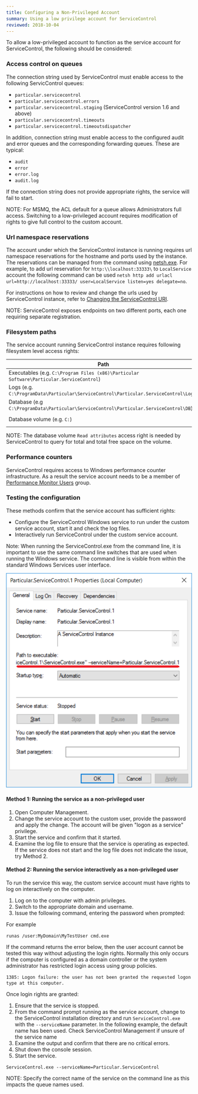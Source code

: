 ```yaml
---
title: Configuring a Non-Privileged Account
summary: Using a low privilege account for ServiceControl
reviewed: 2018-10-04
---
```


To allow a low-privileged account to function as the service account for ServiceControl, the following should be considered:


### Access control on queues

The connection string used by ServiceControl must enable access to the following ServicControl queues: 

 * `particular.servicecontrol`
 * `particular.servicecontrol.errors`
 * `particular.servicecontrol.staging` (ServiceControl version 1.6 and above)
 * `particular.servicecontrol.timeouts`
 * `particular.servicecontrol.timeoutsdispatcher`

In addition, connection string must enable access to the configured audit and error queues and the corresponding forwarding queues. These are typical:

 * `audit`
 * `error`
 * `error.log`
 * `audit.log`

If the connection string does not provide appropriate rights, the service will fail to start.

NOTE: For MSMQ, the ACL default for a queue allows Administrators full access. Switching to a low-privileged account requires modification of rights to give full control to the custom account. 

### Url namespace reservations

The account under which the ServiceControl instance is running requires url namespace reservations for the hostname and ports used by the instance. The reservations can be managed from the command using [netsh.exe](https://docs.microsoft.com/en-us/windows/desktop/http/add-urlacl). For example, to add url reservation for `http:\\localhost:33333\` to `LocalService` account the following command can be used `netsh http add urlacl url=http://localhost:33333/ user=LocalService listen=yes delegate=no`. 

For instructions on how to review and change the urls used by ServiceControl instance, refer to [Changing the ServiceControl URI](setting-custom-hostname.md).

NOTE: ServiceControl exposes endpoints on two different ports, each one requiring separate registration.

### Filesystem paths

The service account running ServiceControl instance requires following filesystem level access rights:

| Path | Rights |
|------|--------|
| Executables (e.g.  `C:\Program Files (x86)\Particular Software\Particular.ServiceControl`) | Read |
| Logs (e.g. `C:\ProgramData\Particular\ServiceControl\Particular.ServiceControl\Logs`)      |   Write     |
| Database (e.g `C:\ProgramData\Particular\ServiceControl\Particular.ServiceControl\DB`) | Write|
| Database volume (e.g. `C:`) | Read Attributes|

NOTE: The database volume `Read attributes` access right is needed by ServiceControl to query for total and total free space on the volume.

### Performance counters
ServiceControl requires access to Windows performance counter infrastructure. As a result the service account needs to be a member of [Performance Monitor Users](https://docs.microsoft.com/en-us/windows/security/identity-protection/access-control/active-directory-security-groups#a-href-idbkmk-perfmonitorusersaperformance-monitor-users) group.


### Testing the configuration

These methods confirm that the service account has sufficient rights:

 * Configure the ServiceControl Windows service to run under the custom service account, start it and check the log files.
 * Interactively run ServiceControl under the custom service account.

Note: When running the ServiceControl.exe from the command line, it is important to use the same command line switches that are used when running the Windows service. The command line is visible from within the standard Windows Services user interface.  


![](servicedetailsview.png 'width=500')


#### Method 1: Running the service as a non-privileged user

 1. Open Computer Management.
 1. Change the service account to the custom user, provide the password and apply the change. The account will be given "logon as a service" privilege.
 1. Start the service and confirm that it started.
 1. Examine the log file to ensure that the service is operating as expected. If the service does not start and the log file does not indicate the issue, try Method 2.


#### Method 2: Running the service interactively as a non-privileged user

To run the service this way, the custom service account must have rights to log on interactively on the computer.

 1. Log on to the computer with admin privileges.
 1. Switch to the appropriate domain and username.
 1. Issue the following command, entering the password when prompted:

For example

```dos
runas /user:MyDomain\MyTestUser cmd.exe
```

If the command returns the error below, then the user account cannot be tested this way without adjusting the login rights. Normally this only occurs if the computer is configured as a domain controller or the system administrator has restricted login access using group policies.

```
1385: Logon failure: the user has not been granted the requested logon type at this computer.
```

Once login rights are granted:

 1. Ensure that the service is stopped.
 1. From the command prompt running as the service account, change to the ServiceControl installation directory and run `ServiceControl.exe` with the `--serviceName` parameter. In the following example, the default name has been used. Check ServiceControl Management if unsure of the service name
 1. Examine the output and confirm that there are no critical errors.
 1. Shut down the console session.
 1. Start the service.

```dos
ServiceControl.exe --serviceName=Particular.ServiceControl
```

NOTE: Specify the correct name of the service on the command line as this impacts the queue names used.
